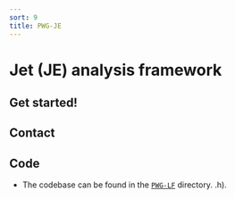 ```yaml
---
sort: 9
title: PWG-JE
---
```


# Jet (JE) analysis framework

## Get started!

## Contact 

## Code

- The codebase can be found in the
[`PWG-LF`](https://github.com/AliceO2Group/O2Physics/tree/master/PWGJE) directory.
.h).
